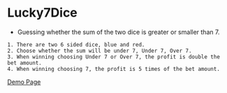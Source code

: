 # Lucky7Dice
- Guessing whether the sum of the two dice is greater or smaller than 7.
```
1. There are two 6 sided dice, blue and red.
2. Choose whether the sum will be under 7, Under 7, Over 7.
3. When winning choosing Under 7 or Over 7, the profit is double the bet amount. 
4. When winning choosing 7, the profit is 5 times of the bet amount. 
```
[Demo Page](http://asset.moss.land/Lucky7Dice/index.html)
